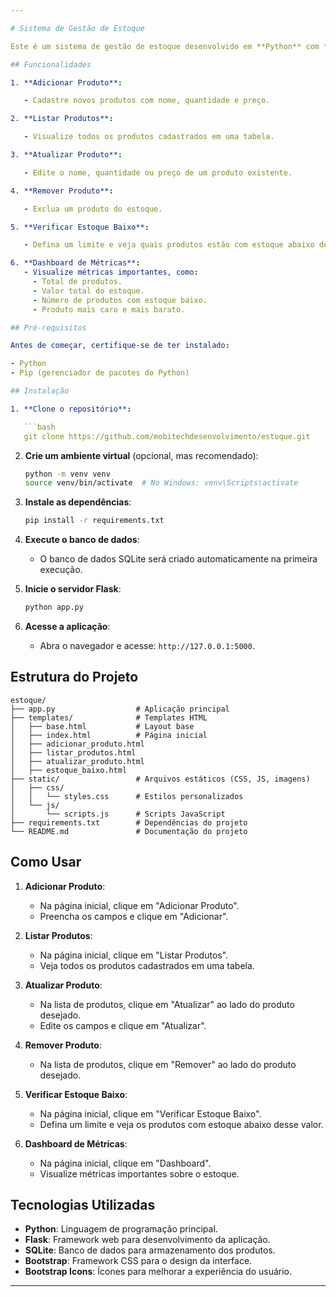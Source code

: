 ```yaml
---

# Sistema de Gestão de Estoque

Este é um sistema de gestão de estoque desenvolvido em **Python** com **Flask** e **SQLite**. Ele permite gerenciar produtos, verificar estoque baixo e analisar métricas através de um dashboard.

## Funcionalidades

1. **Adicionar Produto**:

   - Cadastre novos produtos com nome, quantidade e preço.

2. **Listar Produtos**:

   - Visualize todos os produtos cadastrados em uma tabela.

3. **Atualizar Produto**:

   - Edite o nome, quantidade ou preço de um produto existente.

4. **Remover Produto**:

   - Exclua um produto do estoque.

5. **Verificar Estoque Baixo**:

   - Defina um limite e veja quais produtos estão com estoque abaixo desse valor.

6. **Dashboard de Métricas**:
   - Visualize métricas importantes, como:
     - Total de produtos.
     - Valor total do estoque.
     - Número de produtos com estoque baixo.
     - Produto mais caro e mais barato.

## Pré-requisitos

Antes de começar, certifique-se de ter instalado:

- Python 
- Pip (gerenciador de pacotes do Python)

## Instalação

1. **Clone o repositório**:

   ```bash
   git clone https://github.com/mobitechdesenvolvimento/estoque.git
   ```

2. **Crie um ambiente virtual** (opcional, mas recomendado):

   ```bash
   python -m venv venv
   source venv/bin/activate  # No Windows: venv\Scripts\activate
   ```

3. **Instale as dependências**:

   ```bash
   pip install -r requirements.txt
   ```

4. **Execute o banco de dados**:

   - O banco de dados SQLite será criado automaticamente na primeira execução.

5. **Inicie o servidor Flask**:

   ```bash
   python app.py
   ```

6. **Acesse a aplicação**:
   - Abra o navegador e acesse: `http://127.0.0.1:5000`.

## Estrutura do Projeto

```
estoque/
├── app.py                  # Aplicação principal
├── templates/              # Templates HTML
│   ├── base.html           # Layout base
│   ├── index.html          # Página inicial
│   ├── adicionar_produto.html
│   ├── listar_produtos.html
│   ├── atualizar_produto.html
│   ├── estoque_baixo.html
├── static/                 # Arquivos estáticos (CSS, JS, imagens)
│   ├── css/
│   │   └── styles.css      # Estilos personalizados
│   └── js/
│       └── scripts.js      # Scripts JavaScript
├── requirements.txt        # Dependências do projeto
└── README.md               # Documentação do projeto
```

## Como Usar

1. **Adicionar Produto**:

   - Na página inicial, clique em "Adicionar Produto".
   - Preencha os campos e clique em "Adicionar".

2. **Listar Produtos**:

   - Na página inicial, clique em "Listar Produtos".
   - Veja todos os produtos cadastrados em uma tabela.

3. **Atualizar Produto**:

   - Na lista de produtos, clique em "Atualizar" ao lado do produto desejado.
   - Edite os campos e clique em "Atualizar".

4. **Remover Produto**:

   - Na lista de produtos, clique em "Remover" ao lado do produto desejado.

5. **Verificar Estoque Baixo**:

   - Na página inicial, clique em "Verificar Estoque Baixo".
   - Defina um limite e veja os produtos com estoque abaixo desse valor.

6. **Dashboard de Métricas**:
   - Na página inicial, clique em "Dashboard".
   - Visualize métricas importantes sobre o estoque.

## Tecnologias Utilizadas

- **Python**: Linguagem de programação principal.
- **Flask**: Framework web para desenvolvimento da aplicação.
- **SQLite**: Banco de dados para armazenamento dos produtos.
- **Bootstrap**: Framework CSS para o design da interface.
- **Bootstrap Icons**: Ícones para melhorar a experiência do usuário.

---
```

